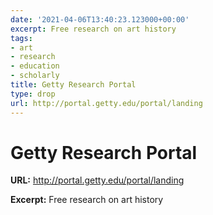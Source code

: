 ```yaml
---
date: '2021-04-06T13:40:23.123000+00:00'
excerpt: Free research on art history
tags:
- art
- research
- education
- scholarly
title: Getty Research Portal
type: drop
url: http://portal.getty.edu/portal/landing
---
```


# Getty Research Portal

**URL:** http://portal.getty.edu/portal/landing

**Excerpt:** Free research on art history
